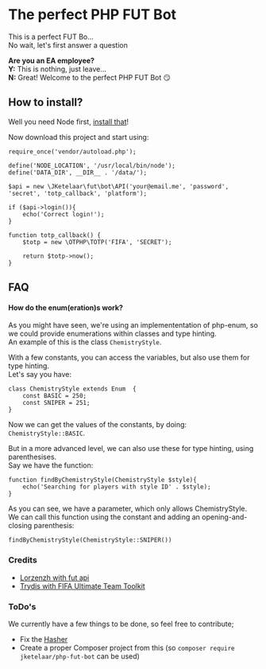 # The perfect PHP FUT Bot
This is a perfect FUT Bo...   
No wait, let's first answer a question

**Are you an EA employee?**  
**Y:** This is nothing, just leave...  
**N:** Great! Welcome to the perfect PHP FUT Bot :smirk:

## How to install?
Well you need Node first, [install that](https://nodejs.org/en/download/)!

Now download this project and start using:
```
require_once('vendor/autoload.php');

define('NODE_LOCATION', '/usr/local/bin/node');
define('DATA_DIR', __DIR__ . '/data/');

$api = new \JKetelaar\fut\bot\API('your@email.me', 'password', 'secret', 'totp_callback', 'platform');

if ($api->login()){
    echo('Correct login!');
}

function totp_callback() {
    $totp = new \OTPHP\TOTP('FIFA', 'SECRET');

    return $totp->now();
}
```

## FAQ
#### How do the enum(eration)s work?
As you might have seen, we're using an implemententation of php-enum, so we could provide enumerations within classes and type hinting.  
An example of this is the class `ChemistryStyle`.

With a few constants, you can access the variables, but also use them for type hinting.  
Let's say you have:
```
class ChemistryStyle extends Enum  {
    const BASIC = 250;
    const SNIPER = 251;
}
```
Now we can get the values of the constants, by doing: `ChemistryStyle::BASIC`.

But in a more advanced level, we can also use these for type hinting, using parenthesises.  
Say we have the function:
```
function findByChemistryStyle(ChemistryStyle $style){
    echo('Searching for players with style ID' . $style);
}
```
As you can see, we have a parameter, which only allows ChemistryStyle.  
We can call this function using the constant and adding an opening-and-closing parenthesis:
```
findByChemistryStyle(ChemistryStyle::SNIPER())
```

### Credits
* [Lorzenzh with fut api](https://github.com/lorenzh/fut-api/)
* [Trydis with FIFA Ultimate Team Toolkit](https://github.com/trydis/FIFA-Ultimate-Team-Toolkit)

### ToDo's
We currently have a few things to be done, so feel free to contribute;
* Fix the [Hasher](https://github.com/JKetelaar/PHP-FUT-Bot/blob/master/src/JKetelaar/fut/bot/user/Hasher.php)
* Create a proper Composer project from this (so `composer require jketelaar/php-fut-bot` can be used)